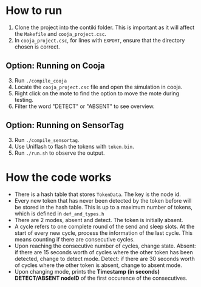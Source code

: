# How to run
1. Clone the project into the contiki folder. This is important as it will affect the `Makefile` and `cooja_project.csc`.
2. In `cooja_project.csc`, for lines with `EXPORT`, ensure that the directory chosen is correct.

## Option: Running on Cooja
3. Run `./compile_cooja`
4. Locate the `cooja_project.csc` file and open the simulation in cooja.
5. Right click on the mote to find the option to move the mote during testing.
6. Filter the word "DETECT" or "ABSENT" to see overview.

## Option: Running on SensorTag
3. Run `./compile_sensortag`.
4. Use Uniflash to flash the tokens with `token.bin`.
5. Run `./run.sh` to observe the output.

# How the code works
- There is a hash table that stores `TokenData`. The key is the node id.
- Every new token that has never been detected by the token before will be stored in the hash table. This is up to a maximum number of tokens, which is defined in `def_and_types.h`
- There are 2 modes, absent and detect. The token is initially absent.
- A cycle refers to one complete round of the send and sleep slots. At the start of every new cycle, process the information of the last cycle. This means counting if there are consecutive cycles.
- Upon reaching the consecutive number of cycles, change state. Absent: if there are 15 seconds worth of cycles where the other token has been detected, change to detect mode. Detect: if there are 30 seconds worth of cycles where the other token is absent, change to absent mode.
- Upon changing mode, prints the **Timestamp (in seconds) DETECT/ABSENT nodeID** of the first occurence of the consecutives.

